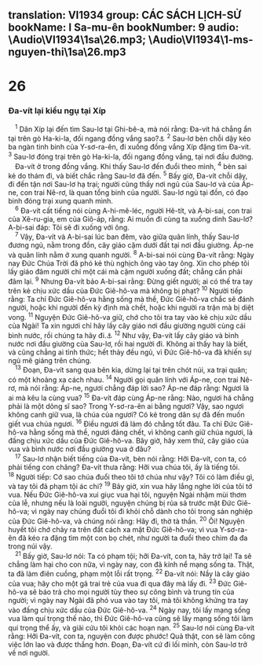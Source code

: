 translation: VI1934
group: CÁC SÁCH LỊCH-SỬ
bookName: I Sa-mu-ên 
bookNumber: 9
audio: \Audio\VI1934\1sa\26.mp3; \Audio\VI1934\1-ms-nguyen-thi\1sa\26.mp3
-------

<div class="title"><h1>26</h1><h3>Đa-vít lại kiều ngụ tại Xíp</h3></div>
<span class="verse 1sa_26_1"> <sup>1</sup> Dân Xíp lại đến tìm Sau-lơ tại Ghi-bê-a, mà nói rằng: Đa-vít há chẳng ẩn tại trên gò Ha-ki-la, đối ngang đồng vắng sao?<a data-toggle="tooltip" data-placement="bottom" title="Thi 54 tựa">⚓</a></span>
<span class="verse 1sa_26_2"><sup>2</sup> Sau-lơ bèn chỗi dậy kéo ba ngàn tinh binh của Y-sơ-ra-ên, đi xuống đồng vắng Xíp đặng tìm Đa-vít. </span>
<span class="verse 1sa_26_3"><sup>3</sup> Sau-lơ đóng trại trên gò Ha-ki-la, đối ngang đồng vắng, tại nơi đầu đường. <br/> Đa-vít ở trong đồng vắng. Khi thấy Sau-lơ đến đuổi theo mình, </span>
<span class="verse 1sa_26_4"><sup>4</sup> bèn sai kẻ do thám đi, và biết chắc rằng Sau-lơ đã đến. </span>
<span class="verse 1sa_26_5"><sup>5</sup> Bấy giờ, Đa-vít chỗi dậy, đi đến tận nơi Sau-lơ hạ trại; người cũng thấy nơi ngủ của Sau-lơ và của Áp-ne, con trai Nê-rơ, là quan tổng binh của người. Sau-lơ ngủ tại đồn, có đạo binh đóng trại xung quanh mình. <br/></span>
<span class="verse 1sa_26_6"> <sup>6</sup> Đa-vít cất tiếng nói cùng A-hi-mê-léc, người Hê-tít, và A-bi-sai, con trai của Xê-ru-gia, em của Giô-áp, rằng: Ai muốn đi cùng ta xuống dinh Sau-lơ? A-bi-sai đáp: Tôi sẽ đi xuống với ông. <br/></span>
<span class="verse 1sa_26_7"> <sup>7</sup> Vậy, Đa-vít và A-bi-sai lúc ban đêm, vào giữa quân lính, thấy Sau-lơ đương ngủ, nằm trong đồn, cây giáo cặm dưới đất tại nơi đầu giường. Áp-ne và quân lính nằm ở xung quanh người. </span>
<span class="verse 1sa_26_8"><sup>8</sup> A-bi-sai nói cùng Đa-vít rằng: Ngày nay Đức Chúa Trời đã phó kẻ thù nghịch ông vào tay ông. Xin cho phép tôi lấy giáo đâm người chỉ một cái mà cặm người xuống đất; chẳng cần phải đâm lại. </span>
<span class="verse 1sa_26_9"><sup>9</sup> Nhưng Đa-vít bảo A-bi-sai rằng: Đừng giết người; ai có thế tra tay trên kẻ chịu xức dầu của Đức Giê-hô-va mà không bị phạt? </span>
<span class="verse 1sa_26_10"><sup>10</sup> Người tiếp rằng: Ta chỉ Đức Giê-hô-va hằng sống mà thề, Đức Giê-hô-va chắc sẽ đánh người, hoặc khi người đến kỳ định mà chết, hoặc khi người ra trận mà bị diệt vong. </span>
<span class="verse 1sa_26_11"><sup>11</sup> Nguyện Đức Giê-hô-va giữ, chớ cho tôi tra tay vào kẻ chịu xức dầu của Ngài! Ta xin ngươi chỉ hãy lấy cây giáo nơi đầu giường người cùng cái bình nước, rồi chúng ta hãy đi.<a data-toggle="tooltip" data-placement="bottom" title="1Sa 24:6">⚓</a></span>
<span class="verse 1sa_26_12"><sup>12</sup> Như vậy, Đa-vít lấy cây giáo và bình nước nơi đầu giường của Sau-lơ, rồi hai người đi. Không ai thấy hay là biết, và cũng chẳng ai tỉnh thức; hết thảy đều ngủ, vì Đức Giê-hô-va đã khiến sự ngủ mê giáng trên chúng. <br/></span>
<span class="verse 1sa_26_13"> <sup>13</sup> Đoạn, Đa-vít sang qua bên kia, dừng lại tại trên chót núi, xa trại quân; có một khoảng xa cách nhau. </span>
<span class="verse 1sa_26_14"><sup>14</sup> Người gọi quân lính với Áp-ne, con trai Nê-rơ, mà nói rằng: Áp-ne, ngươi chẳng đáp lời sao? Áp-ne đáp rằng: Ngươi là ai mà kêu la cùng vua? </span>
<span class="verse 1sa_26_15"><sup>15</sup> Đa-vít đáp cùng Áp-ne rằng: Nào, ngươi há chẳng phải là một dõng sĩ sao? Trong Y-sơ-ra-ên ai bằng ngươi? Vậy, sao ngươi không canh giữ vua, là chúa của ngươi? Có kẻ trong dân sự đã đến muốn giết vua chúa ngươi. </span>
<span class="verse 1sa_26_16"><sup>16</sup> Điều ngươi đã làm đó chẳng tốt đâu. Ta chỉ Đức Giê-hô-va hằng sống mà thề, ngươi đáng chết, vì không canh giữ chúa ngươi, là đấng chịu xức dầu của Đức Giê-hô-va. Bây giờ, hãy xem thử, cây giáo của vua và bình nước nơi đầu giường vua ở đâu? <br/></span>
<span class="verse 1sa_26_17"> <sup>17</sup> Sau-lơ nhận biết tiếng của Đa-vít, bèn nói rằng: Hỡi Đa-vít, con ta, có phải tiếng con chăng? Đa-vít thưa rằng: Hỡi vua chúa tôi, ấy là tiếng tôi. </span>
<span class="verse 1sa_26_18"><sup>18</sup> Người tiếp: Cớ sao chúa đuổi theo tôi tớ chúa như vậy? Tôi có làm điều gì, và tay tôi đã phạm tội ác chi? </span>
<span class="verse 1sa_26_19"><sup>19</sup> Bây giờ, xin vua hãy lắng nghe lời của tôi tớ vua. Nếu Đức Giê-hô-va xui giục vua hại tôi, nguyện Ngài nhậm mùi thơm của lễ, nhưng nếu là loài người, nguyện chúng bị rủa sả trước mặt Đức Giê-hô-va; vì ngày nay chúng đuổi tôi đi khỏi chỗ dành cho tôi trong sản nghiệp của Đức Giê-hô-va, và chúng nói rằng: Hãy đi, thờ tà thần. </span>
<span class="verse 1sa_26_20"><sup>20</sup> Ôi! Nguyện huyết tôi chớ chảy ra trên đất cách xa mặt Đức Giê-hô-va; vì vua Y-sơ-ra-ên đã kéo ra đặng tìm một con bọ chét, như người ta đuổi theo chim đa đa trong núi vậy. <br/></span>
<span class="verse 1sa_26_21"> <sup>21</sup> Bấy giờ, Sau-lơ nói: Ta có phạm tội; hỡi Đa-vít, con ta, hãy trở lại! Ta sẽ chẳng làm hại cho con nữa, vì ngày nay, con đã kính nể mạng sống ta. Thật, ta đã làm điên cuồng, phạm một lỗi rất trọng. </span>
<span class="verse 1sa_26_22"><sup>22</sup> Đa-vít nói: Nầy là cây giáo của vua; hãy cho một gã trai trẻ của vua đi qua đây mà lấy đi. </span>
<span class="verse 1sa_26_23"><sup>23</sup> Đức Giê-hô-va sẽ báo trả cho mọi người tùy theo sự công bình và trung tín của người; vì ngày nay Ngài đã phó vua vào tay tôi, mà tôi không khứng tra tay vào đấng chịu xức dầu của Đức Giê-hô-va. </span>
<span class="verse 1sa_26_24"><sup>24</sup> Ngày nay, tôi lấy mạng sống vua làm quí trọng thế nào, thì Đức Giê-hô-va cũng sẽ lấy mạng sống tôi làm quí trọng thể ấy, và giải cứu tôi khỏi các hoạn nạn. </span>
<span class="verse 1sa_26_25"><sup>25</sup> Sau-lơ nói cùng Đa-vít rằng: Hỡi Đa-vít, con ta, nguyện con được phước! Quả thật, con sẽ làm công việc lớn lao và được thắng hơn. Đoạn, Đa-vít cứ đi lối mình, còn Sau-lơ trở về nơi người. <br/></span>
